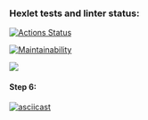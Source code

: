### Hexlet tests and linter status:
[![Actions Status](https://github.com/Bascy6/java-project-71/actions/workflows/hexlet-check.yml/badge.svg)](https://github.com/Bascy6/java-project-71/actions)

[![Maintainability](https://api.codeclimate.com/v1/badges/1452ad90af24af091e5d/maintainability)](https://codeclimate.com/github/Bascy6/java-project-71/maintainability)

<a href="https://codeclimate.com/github/Bascy6/java-project-71/test_coverage"><img src="https://api.codeclimate.com/v1/badges/1452ad90af24af091e5d/test_coverage" /></a>

#### Step 6:
[![asciicast](https://asciinema.org/a/4MgLhHuYWuq1rT3REykcZxwuI.svg)](https://asciinema.org/a/4MgLhHuYWuq1rT3REykcZxwuI)